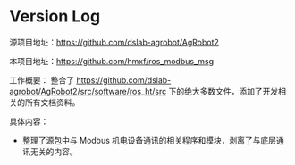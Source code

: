 # Version Log

源项目地址：https://github.com/dslab-agrobot/AgRobot2

本项目地址：https://github.com/hmxf/ros_modbus_msg

工作概要：
整合了 https://github.com/dslab-agrobot/AgRobot2/src/software/ros_ht/src 下的绝大多数文件，添加了开发相关的所有文档资料。

具体内容：

- 整理了源包中与 Modbus 机电设备通讯的相关程序和模块，剥离了与底层通讯无关的内容。
